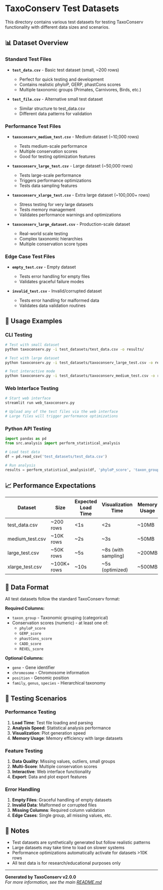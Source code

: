 # TaxoConserv Test Datasets

This directory contains various test datasets for testing TaxoConserv functionality with different data sizes and scenarios.

## 📊 Dataset Overview

### Standard Test Files
- **`test_data.csv`** - Basic test dataset (small, ~200 rows)
  - Perfect for quick testing and development
  - Contains realistic phyloP, GERP, phastCons scores
  - Multiple taxonomic groups (Primates, Carnivores, Birds, etc.)

- **`test_file.csv`** - Alternative small test dataset
  - Similar structure to test_data.csv
  - Different data patterns for validation

### Performance Test Files
- **`taxoconserv_medium_test.csv`** - Medium dataset (~10,000 rows)
  - Tests medium-scale performance
  - Multiple conservation scores
  - Good for testing optimization features

- **`taxoconserv_large_test.csv`** - Large dataset (~50,000 rows)
  - Tests large-scale performance
  - Triggers performance optimizations
  - Tests data sampling features

- **`taxoconserv_xlarge_test.csv`** - Extra large dataset (~100,000+ rows)
  - Stress testing for very large datasets
  - Tests memory management
  - Validates performance warnings and optimizations

- **`taxoconserv_large_dataset.csv`** - Production-scale dataset
  - Real-world scale testing
  - Complex taxonomic hierarchies
  - Multiple conservation score types

### Edge Case Test Files
- **`empty_test.csv`** - Empty dataset
  - Tests error handling for empty files
  - Validates graceful failure modes

- **`invalid_test.csv`** - Invalid/corrupted dataset
  - Tests error handling for malformed data
  - Validates data validation routines

## 🧪 Usage Examples

### CLI Testing
```bash
# Test with small dataset
python taxoconserv.py -i test_datasets/test_data.csv -o results/

# Test with large dataset
python taxoconserv.py -i test_datasets/taxoconserv_large_test.csv -o results/ --verbose

# Test interactive mode
python taxoconserv.py -i test_datasets/taxoconserv_medium_test.csv -o results/ --interactive
```

### Web Interface Testing
```bash
# Start web interface
streamlit run web_taxoconserv.py

# Upload any of the test files via the web interface
# Large files will trigger performance optimizations
```

### Python API Testing
```python
import pandas as pd
from src.analysis import perform_statistical_analysis

# Load test data
df = pd.read_csv('test_datasets/test_data.csv')

# Run analysis
results = perform_statistical_analysis(df, 'phyloP_score', 'taxon_group')
```

## 📈 Performance Expectations

| Dataset | Size | Expected Load Time | Visualization Time | Memory Usage |
|---------|------|--------------------|--------------------|--------------|
| test_data.csv | ~200 rows | <1s | <2s | ~10MB |
| medium_test.csv | ~10K rows | ~2s | ~3s | ~50MB |
| large_test.csv | ~50K rows | ~5s | ~8s (with sampling) | ~200MB |
| xlarge_test.csv | ~100K+ rows | ~10s | ~5s (optimized) | ~500MB |

## 🔧 Data Format

All test datasets follow the standard TaxoConserv format:

**Required Columns:**
- `taxon_group` - Taxonomic grouping (categorical)
- Conservation scores (numeric) - at least one of:
  - `phyloP_score`
  - `GERP_score`
  - `phastCons_score`
  - `CADD_score`
  - `REVEL_score`

**Optional Columns:**
- `gene` - Gene identifier
- `chromosome` - Chromosome information
- `position` - Genomic position
- `family`, `genus`, `species` - Hierarchical taxonomy

## 🎯 Testing Scenarios

### Performance Testing
1. **Load Time**: Test file loading and parsing
2. **Analysis Speed**: Statistical analysis performance
3. **Visualization**: Plot generation speed
4. **Memory Usage**: Memory efficiency with large datasets

### Feature Testing
1. **Data Quality**: Missing values, outliers, small groups
2. **Multi-Score**: Multiple conservation scores
3. **Interactive**: Web interface functionality
4. **Export**: Data and plot export features

### Error Handling
1. **Empty Files**: Graceful handling of empty datasets
2. **Invalid Data**: Malformed or corrupted files
3. **Missing Columns**: Required column validation
4. **Edge Cases**: Single group, all missing values, etc.

## 📝 Notes

- Test datasets are synthetically generated but follow realistic patterns
- Large datasets may take time to load on slower systems
- Performance optimizations automatically activate for datasets >10K rows
- All test data is for research/educational purposes only

---

**Generated by TaxoConserv v2.0.0**  
*For more information, see the main [README.md](../README.md)*
